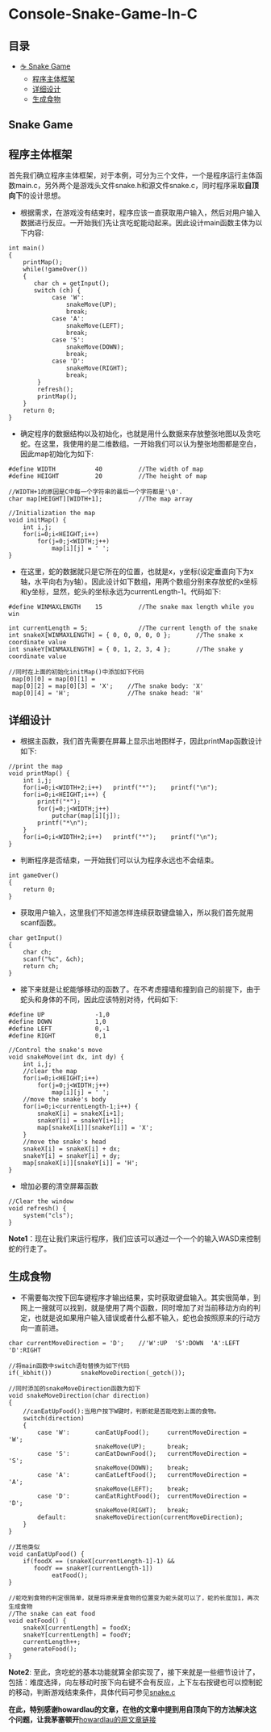 # Console-Snake-Game-In-C
## 目录
- [:coffee: Snake Game](#Snake-Game)
   - [程序主体框架](#程序主体框架)
   - [详细设计](#详细设计)
   - [生成食物](#生成食物)

## Snake Game
## 程序主体框架
首先我们确立程序主体框架，对于本例，可分为三个文件，一个是程序运行主体函数main.c，另外两个是游戏头文件snake.h和源文件snake.c，同时程序采取**自顶向下**的设计思想。
- 根据需求，在游戏没有结束时，程序应该一直获取用户输入，然后对用户输入数据进行反应。一开始我们先让贪吃蛇能动起来。因此设计main函数主体为以下内容:
```
int main()
{
    printMap();
    while(!gameOver())
    {
       char ch = getInput();
       switch (ch) {
            case 'W':
                snakeMove(UP);
                break;
            case 'A':
                snakeMove(LEFT);
                break;
            case 'S':
                snakeMove(DOWN);
                break;
            case 'D':
                snakeMove(RIGHT);
                break;
        }
        refresh();
        printMap();
    }
    return 0;
}
```
- 确定程序的数据结构以及初始化，也就是用什么数据来存放整张地图以及贪吃蛇。在这里，我使用的是二维数组。一开始我们可以认为整张地图都是空白，因此map初始化为如下:
```
#define WIDTH           40          //The width of map
#define HEIGHT          20          //The height of map

//WIDTH+1的原因是C中每一个字符串的最后一个字符都是'\0'.
char map[HEIGHT][WIDTH+1];          //The map array

//Initialization the map
void initMap() {
    int i,j;
    for(i=0;i<HEIGHT;i++)
        for(j=0;j<WIDTH;j++)
            map[i][j] = ' ';
}
```
- 在这里，蛇的数据就只是它所在的位置，也就是x，y坐标(设定垂直向下为x轴，水平向右为y轴）。因此设计如下数组，用两个数组分别来存放蛇的x坐标和y坐标，显然，蛇头的坐标永远为currentLength-1。代码如下:
```
#define WINMAXLENGTH    15          //The snake max length while you win

int currentLength = 5;              //The current length of the snake
int snakeX[WINMAXLENGTH] = { 0, 0, 0, 0, 0 };       //The snake x coordinate value
int snakeY[WINMAXLENGTH] = { 0, 1, 2, 3, 4 };       //The snake y coordinate value

//同时在上面的初始化initMap()中添加如下代码
 map[0][0] = map[0][1] =
 map[0][2] = map[0][3] = 'X';    //The snake body: 'X'
 map[0][4] = 'H';                //The snake head: 'H'
```

## 详细设计
- 根据主函数，我们首先需要在屏幕上显示出地图样子，因此printMap函数设计如下:
```
//print the map
void printMap() {
    int i,j;
    for(i=0;i<WIDTH+2;i++)   printf("*");    printf("\n");
    for(i=0;i<HEIGHT;i++) {
        printf("*");
        for(j=0;j<WIDTH;j++)
            putchar(map[i][j]);
        printf("*\n");
    }
    for(i=0;i<WIDTH+2;i++)   printf("*");    printf("\n");
}
```
- 判断程序是否结束，一开始我们可以认为程序永远也不会结束。
```
int gameOver()
{
	return 0;
}
```
- 获取用户输入，这里我们不知道怎样连续获取键盘输入，所以我们首先就用scanf函数。
```
char getInput()
{
	char ch;
	scanf("%c", &ch);
	return ch;
}
```
- 接下来就是让蛇能够移动的函数了。在不考虑撞墙和撞到自己的前提下，由于蛇头和身体的不同，因此应该特别对待，代码如下:
```
#define UP              -1,0
#define DOWN            1,0
#define LEFT            0,-1
#define RIGHT           0,1

//Control the snake's move
void snakeMove(int dx, int dy) {
    int i,j;
    //clear the map
    for(i=0;i<HEIGHT;i++)
        for(j=0;j<WIDTH;j++)
            map[i][j] = ' ';
    //move the snake's body
    for(i=0;i<currentLength-1;i++) {
        snakeX[i] = snakeX[i+1];
        snakeY[i] = snakeY[i+1];
        map[snakeX[i]][snakeY[i]] = 'X';
    }
    //move the snake's head
    snakeX[i] = snakeX[i] + dx;
    snakeY[i] = snakeY[i] + dy;
    map[snakeX[i]][snakeY[i]] = 'H';
}
```
- 增加必要的清空屏幕函数
```
//Clear the window
void refresh() {
    system("cls");
}
```
**Note1**：现在让我们来运行程序，我们应该可以通过一个一个的输入WASD来控制蛇的行走了。

## 生成食物
- 不需要每次按下回车键程序才输出结果，实时获取键盘输入。其实很简单，到网上一搜就可以找到，就是使用了两个函数，同时增加了对当前移动方向的判定，也就是说如果用户输入错误或者什么都不输入，蛇也会按照原来的行动方向一直前进。
```
char currentMoveDirection = 'D';    //'W':UP  'S':DOWN  'A':LEFT  'D':RIGHT

//将main函数中switch语句替换为如下代码
if(_kbhit())        snakeMoveDirection(_getch());

//同时添加的snakeMoveDirection函数为如下
void snakeMoveDirection(char direction)
{
	//canEatUpFood():当用户按下W键时，判断蛇是否能吃到上面的食物。
    switch(direction)
    {
        case 'W':       canEatUpFood();     currentMoveDirection = 'W';
                        snakeMove(UP);      break;
        case 'S':       canEatDownFood();   currentMoveDirection = 'S';
                        snakeMove(DOWN);    break;
        case 'A':       canEatLeftFood();   currentMoveDirection = 'A';
                        snakeMove(LEFT);    break;
        case 'D':       canEatRightFood();  currentMoveDirection = 'D';
                        snakeMove(RIGHT);   break;
        default:        snakeMoveDirection(currentMoveDirection);
    }
}

//其他类似
void canEatUpFood() {
    if(foodX == (snakeX[currentLength-1]-1) &&
       foodY == snakeY[currentLength-1])
            eatFood();
}

//蛇吃到食物的判定很简单，就是将原来是食物的位置变为蛇头就可以了，蛇的长度加1，再次生成食物
//The snake can eat food
void eatFood() {
    snakeX[currentLength] = foodX;
    snakeY[currentLength] = foodY;
    currentLength++;
    generateFood();
}
```
**Note2**: 至此，贪吃蛇的基本功能就算全部实现了，接下来就是一些细节设计了，包括：难度选择，向左移动时按下向右键不会有反应，上下左右按键也可以控制蛇的移动，判断游戏结束条件，具体代码可参见[snake.c](https://github.com/JeyserYang/Snake-game-in-C/blob/v1.0/src/snake.c)

**在此，特别感谢howardlau的文章，在他的文章中提到用自顶向下的方法解决这个问题，让我茅塞顿开**[howardlau的原文章链接](https://howardlau.me/programming/snake-c-first.html)